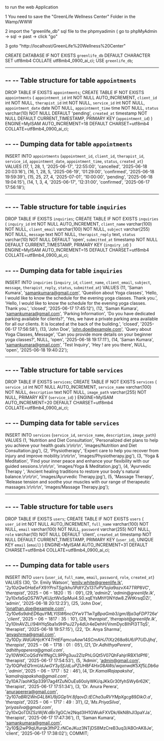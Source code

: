 to run the web Application 

1 You need to save the "GreenLife Wellness Center" Folder in the Wamp/WWW

2 import the "greenlife_db" sql file to the phpmyadimin ( go to phpMyAdmin -> sql -> past -> click "go"

3 goto "http://localhost/GreenLife%20Wellness%20Center"

CREATE DATABASE IF NOT EXISTS `greenlife_db` DEFAULT CHARACTER SET utf8mb4 COLLATE utf8mb4_0900_ai_ci;
USE `greenlife_db`;

-- --------------------------------------------------------

--
-- Table structure for table `appointments`
--

DROP TABLE IF EXISTS `appointments`;
CREATE TABLE IF NOT EXISTS `appointments` (
  `appointment_id` int NOT NULL AUTO_INCREMENT,
  `client_id` int NOT NULL,
  `therapist_id` int NOT NULL,
  `service_id` int NOT NULL,
  `appointment_date` date NOT NULL,
  `appointment_time` time NOT NULL,
  `status` varchar(10) NOT NULL DEFAULT 'pending',
  `created_at` timestamp NOT NULL DEFAULT CURRENT_TIMESTAMP,
  PRIMARY KEY (`appointment_id`)
) ENGINE=MyISAM AUTO_INCREMENT=18 DEFAULT CHARSET=utf8mb4 COLLATE=utf8mb4_0900_ai_ci;

--
-- Dumping data for table `appointments`
--

INSERT INTO `appointments` (`appointment_id`, `client_id`, `therapist_id`, `service_id`, `appointment_date`, `appointment_time`, `status`, `created_at`) VALUES
(17, 1, 28, 1, '2025-06-17', '22:55:00', 'cancelled', '2025-06-18 20:03:16'),
(16, 1, 28, 5, '2025-06-19', '01:29:00', 'confirmed', '2025-06-18 19:59:39'),
(15, 25, 27, 4, '2025-07-01', '10:00:00', 'pending', '2025-06-18 19:04:15'),
(14, 1, 3, 4, '2025-06-17', '12:31:00', 'confirmed', '2025-06-17 17:56:18');

-- --------------------------------------------------------

--
-- Table structure for table `inquiries`
--

DROP TABLE IF EXISTS `inquiries`;
CREATE TABLE IF NOT EXISTS `inquiries` (
  `inquiry_id` int NOT NULL AUTO_INCREMENT,
  `client_name` varchar(100) NOT NULL,
  `client_email` varchar(100) NOT NULL,
  `subject` varchar(255) NOT NULL,
  `message` text NOT NULL,
  `therapist_reply` text,
  `status` varchar(10) NOT NULL DEFAULT 'open',
  `submitted_at` timestamp NOT NULL DEFAULT CURRENT_TIMESTAMP,
  PRIMARY KEY (`inquiry_id`)
) ENGINE=MyISAM AUTO_INCREMENT=15 DEFAULT CHARSET=utf8mb4 COLLATE=utf8mb4_0900_ai_ci;

--
-- Dumping data for table `inquiries`
--

INSERT INTO `inquiries` (`inquiry_id`, `client_name`, `client_email`, `subject`, `message`, `therapist_reply`, `status`, `submitted_at`) VALUES
(11, 'Saman Kumara', 'samankumara@gmail.com', 'Question about Yoga classes', 'Hello, I would like to know the schedule for the evening yoga classes. Thank you.', 'Hello, I would like to know the schedule for the evening yoga classes. Thank you.', 'closed', '2025-06-17 17:45:12'),
(12, 'Saman Kumara', 'samankumara@gmail.com', 'Parking Information', 'Do you have dedicated parking available for clients?', 'Yes, we have a private parking area available for all our clients. It is located at the back of the building.', 'closed', '2025-06-17 17:56:58'),
(13, 'John Doe', 'john.doe@example.com', 'Query about Yoga Classes, Message', 'Can you provide more details on your beginner yoga classes?', NULL, 'open', '2025-06-18 19:17:11'),
(14, 'Saman Kumara', 'samankumara@gmail.com', 'Test Inquiry', 'Hey ! are you there', NULL, 'open', '2025-06-18 19:40:22');

-- --------------------------------------------------------

--
-- Table structure for table `services`
--

DROP TABLE IF EXISTS `services`;
CREATE TABLE IF NOT EXISTS `services` (
  `service_id` int NOT NULL AUTO_INCREMENT,
  `service_name` varchar(100) NOT NULL,
  `description` text NOT NULL,
  `image_path` varchar(255) NOT NULL,
  PRIMARY KEY (`service_id`)
) ENGINE=MyISAM AUTO_INCREMENT=20 DEFAULT CHARSET=utf8mb4 COLLATE=utf8mb4_0900_ai_ci;

--
-- Dumping data for table `services`
--

INSERT INTO `services` (`service_id`, `service_name`, `description`, `image_path`) VALUES
(1, 'Nutrition and Diet Consultation', 'Personalized diet plans to help you achieve your health goals.\r\n\r\n', 'images/Nutrition and Diet Consultation.jpg'),
(2, 'Physiotherapy', 'Expert care to help you recover from injury and improve mobility.\r\n\r\n', 'images/Physiotherapy.jpg'),
(3, 'Yoga & Meditation', 'Find your inner peace and enhance your flexibility with our guided sessions.\r\n\r\n', 'images/Yoga & Meditation.jpg'),
(4, 'Ayurvedic Therapy	', 'Ancient healing traditions to restore your body\'s natural balance.\r\n\r\n', 'images/Ayurvedic Therapy.jpg'),
(5, 'Massage Therapy', 'Release tension and soothe your muscles with our range of therapeutic massages.\r\n\r\n', 'images/Massage Therapy.jpg');

-- --------------------------------------------------------

--
-- Table structure for table `users`
--

DROP TABLE IF EXISTS `users`;
CREATE TABLE IF NOT EXISTS `users` (
  `user_id` int NOT NULL AUTO_INCREMENT,
  `full_name` varchar(100) NOT NULL,
  `email` varchar(100) NOT NULL,
  `password` varchar(255) NOT NULL,
  `role` varchar(10) NOT NULL DEFAULT 'client',
  `created_at` timestamp NOT NULL DEFAULT CURRENT_TIMESTAMP,
  PRIMARY KEY (`user_id`),
  UNIQUE KEY `email` (`email`)
) ENGINE=MyISAM AUTO_INCREMENT=31 DEFAULT CHARSET=utf8mb4 COLLATE=utf8mb4_0900_ai_ci;

--
-- Dumping data for table `users`
--

INSERT INTO `users` (`user_id`, `full_name`, `email`, `password`, `role`, `created_at`) VALUES
(30, 'Dr. Emily Watson', 'emily.white@greenlife.lk', '$2y$10$zQw0HaEeFX9YPrsTSg/khu1PdtYZs13TvPV1ojia9azvX47TRP8VC', 'therapist', '2025-06-18 20:15:09'),
(29, 'admin2', 'admin@greenlife.lk', '$2y$10$xfaSqOS7W7yKUjctWxSpMui4.S0.xqEYsMhY0NYdw8.ZWtKrsqDZi', 'admin', '2025-06-18 20:12:23'),
(25, 'John Doe', 'jonathan.doe@example.com', '$2y$10$e6s9dnED6quYMLYlSW6ncOYwVT1w7gBpaGmb3/gm/Bja3qFDP726e', 'client', '2025-06-18 17:35:10'),
(28, 'therapist', 'therapist@greenlife.lk', '$2y$10$InAVZL//94HYq5ba1x9HPuJ27y4dUr4eDehH/VnmDyc8lhPl3TTqS', 'therapist', '2025-06-18 19:57:15'),
(22, 'Dr. Anya Sharma', 'anyashrma@gmail.com', '$2y$10$Dy.WdUAHjcKY4THtEFqmcuAaw14SCmAHJ7lXz268a8U6/P7UDJjhq', 'therapist', '2025-06-17 18:01:05'),
(21, 'Dr. Adhithya Perera', 'adhithyaperera@gmail.com', '$2y$10$WtKCoQSdYe1fNgCL9PPg3uu2ZIzPhLGQt5V07QhFahjrlRBX1dPf6', 'therapist', '2025-06-17 17:54:53'),
(5, 'Admin', 'admin@gmail.com', '$2y$10$QPeEQ1rmUdJwGY3ySfJdLuPZUH8F4HxG8AWs/wqxnwdK5Xf5LDb6a', 'admin', '2025-06-17 17:52:46'),
(4, 'Dr. Kamal Rajapaksha', 'kamalrajapaksha@gmail.com', '$2y$10$A7/aohKSp33917ag4fZuNOuEs60oIyWKi/qJKkGr30fyhSWy6r62K', 'therapist', '2025-06-17 17:51:34'),
(3, 'Dr. Anura Perera', 'anuraperera@gmail.com', '$2y$10$7aBRI2WnG4L8KU9jGGp1H.8fqovD.tECha3uRVYMpXgcg89DikO.a', 'therapist', '2025-06-17 17:49:31'),
(2, 'Ms. Priya Silva', 'priyasilva@gmail.com', '$2y$10$xQoTDlZSzWjW.dBr7gGC/e2Nqd3lH1GWukFXVDk/6kN8hJI3paYJa', 'therapist', '2025-06-17 17:47:36'),
(1, 'Saman Kumara', 'samankumara@gmail.com', '$2y$10$j2wP9qUfurqk3fhP2.rNCeJKuz3NTjDS8MzCreB3uq3/ABOrAK8Je', 'client', '2025-06-17 17:38:02');
COMMIT;

